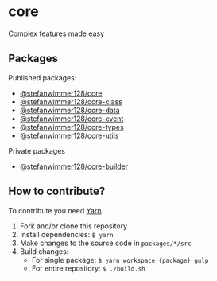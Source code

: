 # core

Complex features made easy

## Packages

Published packages:

- [@stefanwimmer128/core](packages/core/)
- [@stefanwimmer128/core-class](packages/core-class/)
- [@stefanwimmer128/core-data](packages/core-data/)
- [@stefanwimmer128/core-event](packages/core-event/)
- [@stefanwimmer128/core-types](packages/core-types/)
- [@stefanwimmer128/core-utils](packages/core-utils/)

Private packages

- [@stefanwimmer128/core-builder](packages/core-builder/)

## How to contribute?

To contribute you need [Yarn](https://yarnpkg.com/).

1. Fork and/or clone this repository
2. Install dependencies: `$ yarn`
3. Make changes to the source code in `packages/*/src`
4. Build changes:
    - For single package: `$ yarn workspace {package} gulp`
    - For entire repository: `$ ./build.sh`
